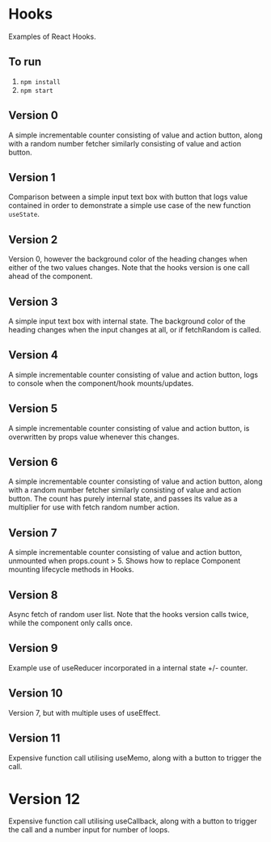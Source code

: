 # Hooks

Examples of React Hooks.

## To run

1. `npm install`
1. `npm start`

## Version 0

A simple incrementable counter consisting of value and action button, along with a random number fetcher similarly consisting of value and action button.

## Version 1

Comparison between a simple input text box with button that logs value contained in order to demonstrate a simple use case of the new function `useState`.

## Version 2

Version 0, however the background color of the heading changes when either of the two values changes. Note that the hooks version is one call ahead of the component.

## Version 3

A simple input text box with internal state. The background color of the heading changes when the input changes at all, or if fetchRandom is called.

## Version 4

A simple incrementable counter consisting of value and action button, logs to console when the component/hook mounts/updates.

## Version 5

A simple incrementable counter consisting of value and action button, is overwritten by props value whenever this changes.

## Version 6

A simple incrementable counter consisting of value and action button, along with a random number fetcher similarly consisting of value and action button. The count has purely internal state, and passes its value as a multiplier for use with fetch random number action.

## Version 7

A simple incrementable counter consisting of value and action button, unmounted when props.count > 5. Shows how to replace Component mounting lifecycle methods in Hooks.

## Version 8

Async fetch of random user list. Note that the hooks version calls twice, while the component only calls once.

## Version 9

Example use of useReducer incorporated in a internal state +/- counter.

## Version 10

Version 7, but with multiple uses of useEffect.

## Version 11

Expensive function call utilising useMemo, along with a button to trigger the call.

# Version 12

Expensive function call utilising useCallback, along with a button to trigger the call and a number input for number of loops.
